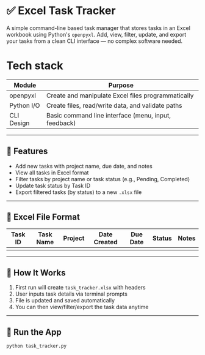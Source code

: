 # ✅ Excel Task Tracker

A simple command-line based task manager that stores tasks in an Excel workbook using Python's `openpyxl`. Add, view, filter, update, and export your tasks from a clean CLI interface — no complex software needed.

# Tech stack

| Module                 | Purpose                                |
|------------------------|----------------------------------------|
| openpyxl               | Create and manipulate Excel files programmatically|
| Python I/O             | Create files, read/write data, and validate paths |
| CLI Design             | Basic command line interface (menu, input, feedback) |
---

## 📌 Features

- Add new tasks with project name, due date, and notes
- View all tasks in Excel format
- Filter tasks by project name or task status (e.g., Pending, Completed)
- Update task status by Task ID
- Export filtered tasks (by status) to a new `.xlsx` file

---

## 📄 Excel File Format

| Task ID | Task Name | Project | Date Created | Due Date | Status | Notes |
|---------|-----------|---------|---------------|----------|--------|-------|
|         |           |         |               |          |        |       |

---

## 🧰 How It Works

1. First run will create `task_tracker.xlsx` with headers
2. User inputs task details via terminal prompts
3. File is updated and saved automatically
4. You can then view/filter/export the task data anytime

---

## 🚀 Run the App

```bash
python task_tracker.py
